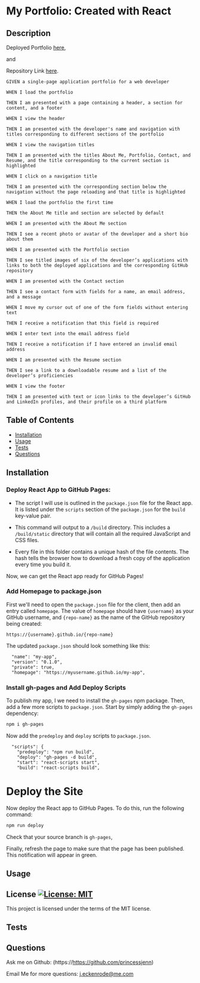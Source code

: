 # My Portfolio: Created with React

## Description

Deployed Portfolio [here](https://princessjenn.github.io/my-portfolio/),

and

Repository Link [here](https://github.com/princessjenn/my-portfolio.git).



`GIVEN a single-page application portfolio for a web developer`

`WHEN I load the portfolio`

`THEN I am presented with a page containing a header, a section for content, and a footer`

`WHEN I view the header`

`THEN I am presented with the developer's name and navigation with titles corresponding to different sections of the portfolio`

`WHEN I view the navigation titles`

`THEN I am presented with the titles About Me, Portfolio, Contact, and Resume, and the title corresponding to the current section is highlighted`

`WHEN I click on a navigation title`

`THEN I am presented with the corresponding section below the navigation without the page reloading and that title is highlighted`

`WHEN I load the portfolio the first time`

`THEN the About Me title and section are selected by default`

`WHEN I am presented with the About Me section`

`THEN I see a recent photo or avatar of the developer and a short bio about them`

`WHEN I am presented with the Portfolio section`

`THEN I see titled images of six of the developer’s applications with links to both the deployed applications and the corresponding GitHub repository`

`WHEN I am presented with the Contact section`

`THEN I see a contact form with fields for a name, an email address, and a message`

`WHEN I move my cursor out of one of the form fields without entering text`

`THEN I receive a notification that this field is required`

`WHEN I enter text into the email address field`

`THEN I receive a notification if I have entered an invalid email address`

`WHEN I am presented with the Resume section`

`THEN I see a link to a downloadable resume and a list of the developer’s proficiencies`

`WHEN I view the footer`

`THEN I am presented with text or icon links to the developer’s GitHub and LinkedIn profiles, and their profile on a third platform`


## Table of Contents

- [Installation](#installation)
- [Usage](#usage)
- [Tests](#tests)
- [Questions](#questions)


## Installation

### Deploy React App to GitHub Pages:

* The script I will use is outlined in the `package.json` file for the React app. It is listed under the `scripts` section of the `package.json` for the `build` key-value pair.

* This command will output to a `/build` directory. This includes a `/build/static` directory that will contain all the required JavaScript and CSS files.

* Every file in this folder contains a unique hash of the file contents. The hash tells the browser how to download a fresh copy of the application every time you build it.

Now, we can get the React app ready for GitHub Pages!

### Add Homepage to package.json

First we'll need to open the `package.json` file for the client, then add an entry called `homepage`. The value of `homepage` should have `{username}` as your GitHub username, and `{repo-name}` as the name of the GitHub repository being created: 

```
https://{username}.github.io/{repo-name}
```

The updated `package.json` should look something like this:

```t
  "name": "my-app",
  "version": "0.1.0",
  "private": true,
  "homepage": "https://myusername.github.io/my-app",
```

### Install gh-pages and Add Deploy Scripts

To publish my app, I we need to install the `gh-pages` npm package. Then, add a few more scripts to `package.json`. Start by simply adding the `gh-pages` dependency:

```sh
npm i gh-pages
```

Now add the `predeploy` and `deploy` scripts to `package.json`. 

```text
  "scripts": {
    "predeploy": "npm run build",
    "deploy": "gh-pages -d build",
    "start": "react-scripts start",
    "build": "react-scripts build",
```

# Deploy the Site

Now deploy the React app to GitHub Pages. To do this, run the following command:

```sh
npm run deploy
```

Check that your source branch is `gh-pages`,

Finally, refresh the page to make sure that the page has been published. This notification will appear in green.


## Usage


## License [![License: MIT](https://img.shields.io/badge/License-MIT-yellow.svg)](https://opensource.org/licenses/MIT)

This project is licensed under the terms of the MIT license.

## Tests


## Questions

Ask me on Github: (https://https://github.com/princessjenn)

Email Me for more questions: j.eckenrode@me.com